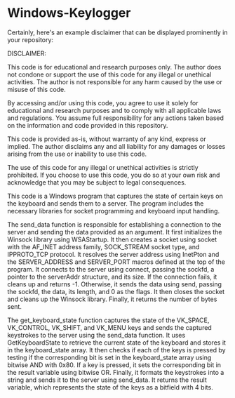 # Windows-Keylogger
Certainly, here's an example disclaimer that can be displayed prominently in your repository:

DISCLAIMER:

This code is for educational and research purposes only. The author does not condone or support the use of this code for any illegal or unethical activities. The author is not responsible for any harm caused by the use or misuse of this code.

By accessing and/or using this code, you agree to use it solely for educational and research purposes and to comply with all applicable laws and regulations. You assume full responsibility for any actions taken based on the information and code provided in this repository.

This code is provided as-is, without warranty of any kind, express or implied. The author disclaims any and all liability for any damages or losses arising from the use or inability to use this code.

The use of this code for any illegal or unethical activities is strictly prohibited. If you choose to use this code, you do so at your own risk and acknowledge that you may be subject to legal consequences.









This code is a Windows program that captures the state of certain keys on the keyboard and sends them to a server. The program includes the necessary libraries for socket programming and keyboard input handling.

The send_data function is responsible for establishing a connection to the server and sending the data provided as an argument. It first initializes the Winsock library using WSAStartup. It then creates a socket using socket with the AF_INET address family, SOCK_STREAM socket type, and IPPROTO_TCP protocol. It resolves the server address using InetPton and the SERVER_ADDRESS and SERVER_PORT macros defined at the top of the program. It connects to the server using connect, passing the sockfd, a pointer to the serverAddr structure, and its size. If the connection fails, it cleans up and returns -1. Otherwise, it sends the data using send, passing the sockfd, the data, its length, and 0 as the flags. It then closes the socket and cleans up the Winsock library. Finally, it returns the number of bytes sent.

The get_keyboard_state function captures the state of the VK_SPACE, VK_CONTROL, VK_SHIFT, and VK_MENU keys and sends the captured keystrokes to the server using the send_data function. It uses GetKeyboardState to retrieve the current state of the keyboard and stores it in the keyboard_state array. It then checks if each of the keys is pressed by testing if the corresponding bit is set in the keyboard_state array using bitwise AND with 0x80. If a key is pressed, it sets the corresponding bit in the result variable using bitwise OR. Finally, it formats the keystrokes into a string and sends it to the server using send_data. It returns the result variable, which represents the state of the keys as a bitfield with 4 bits.
